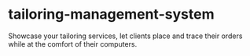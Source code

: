 # tailoring-management-system
Showcase your tailoring services, let clients place and trace their orders while at the comfort of their computers.
